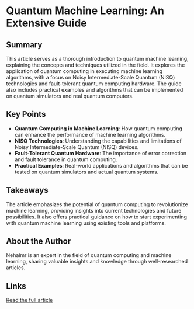 # Quantum Machine Learning: An Extensive Guide

## Summary
This article serves as a thorough introduction to quantum machine learning, explaining the concepts and techniques utilized in the field. It explores the application of quantum computing in executing machine learning algorithms, with a focus on Noisy Intermediate-Scale Quantum (NISQ) technologies and fault-tolerant quantum computing hardware. The guide also includes practical examples and algorithms that can be implemented on quantum simulators and real quantum computers.

## Key Points
- **Quantum Computing in Machine Learning**: How quantum computing can enhance the performance of machine learning algorithms.
- **NISQ Technologies**: Understanding the capabilities and limitations of Noisy Intermediate-Scale Quantum (NISQ) devices.
- **Fault-Tolerant Quantum Hardware**: The importance of error correction and fault tolerance in quantum computing.
- **Practical Examples**: Real-world applications and algorithms that can be tested on quantum simulators and actual quantum systems.

## Takeaways
The article emphasizes the potential of quantum computing to revolutionize machine learning, providing insights into current technologies and future possibilities. It also offers practical guidance on how to start experimenting with quantum machine learning using existing tools and platforms.

## About the Author
Nehalmr is an expert in the field of quantum computing and machine learning, sharing valuable insights and knowledge through well-researched articles.

## Links
[Read the full article](https://medium.com/@nehalmr/quantum-machine-learning-a-comprehensive-guide-93790fcbcf33)
